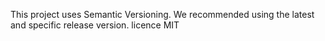 This project uses Semantic Versioning. We recommended using the latest and specific release version.
licence MIT
